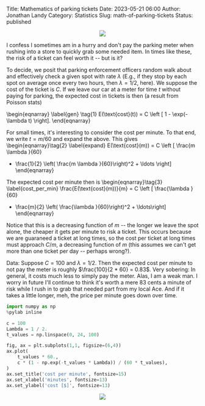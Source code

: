 Title: Mathematics of parking tickets
Date: 2023-05-21 06:00
Author: Jonathan Landy
Category: Statistics
Slug: math-of-parking-tickets
Status: published

<p align="center">
         <img src="images/take_the_ticket.jpg">
</p>


I confess I sometimes am in a hurry and don't pay the parking meter when
rushing into a store to quickly grab some needed item.  In times like these,
the risk of a ticket can feel worth it -- but is it?

To decide, we posit that parking enforcement officers random walk about and
effectively check a given spot with rate $\lambda$ (E.g., if they stop by each
spot on average once every two hours, then $\lambda = 1 / 2$, here).  We
suppose the cost of the ticket is $C$.  If we leave our car at a meter for time
$t$ without paying for parking, the expected cost in tickets is then (a result
from Poisson stats)

\begin{eqnarray} \label{gen} \tag{1}
E(\text{cost}(t)) = C \left [ 1 - \exp(-\lambda t) \right].
\end{eqnarray} 

For small times, it's interesting to consider the cost per minute.  To that
end, we write $t = m / 60$ and expand the above.  This gives
\begin{eqnarray}\tag{2} \label{expand}
E(\text{cost}(m)) =
 C \left [ \frac{m \lambda }{60}
- \frac{1}{2} \left(  \frac{m \lambda }{60}\right)^2 + \ldots \right]
\end{eqnarray}

The expected cost per minute then is
\begin{eqnarray}\tag{3} \label{cost_per_min}
\frac{E(\text{cost}(m))}{m} =
 C \left [ \frac{\lambda }{60}
- \frac{m}{2} \left(  \frac{\lambda }{60}\right)^2 + \ldots\right]
\end{eqnarray}

Notice that this is a decreasing function of $m$ -- the longer we leave the
spot alone, the cheaper it gets per minute to risk a ticket.  This occurs
because we are guaraneed a ticket at long times, so the cost per ticket at long
times must approach $C / m$, a decreasing function of $m$ (this assumes we
can't get more than one ticket per day -- perhaps wrong?).

Data:  Suppose $C = 100$ and $\lambda = 1 / 2$.  Then the expected cost per
minute to not pay the meter is roughly $\frac{100}{2 * 60} = 0.83$.  Very
sobering: In general, it costs much less to simply pay the meter. Alas, I am a
weak man. I worry in future I'll continue to think it's worth a mere $83$ cents
a minute of risk while I rush in to grab that needed part from my local Ace.
And if it takes a little longer, meh, the price per minute goes down over time.


```python
import numpy as np
%pylab inline

c = 100
Lambda = 1 / 2.
t_values = np.linspace(0, 24, 100)

fig, ax = plt.subplots(1,1, figsize=(6,4))
ax.plot(
    t_values * 60.,
    c * (1 - np.exp(-t_values * Lambda)) / (60 * t_values),
)
ax.set_title('cost per minute', fontsize=15)
ax.set_xlabel('minutes', fontsize=13)
ax.set_ylabel('cost [$]', fontsize=13)
```

<p align="center">
         <img src="images/parking.png">
</p>

